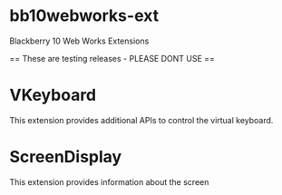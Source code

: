 bb10webworks-ext
================

Blackberry 10 Web Works Extensions

== These are testing releases - PLEASE DONT USE ==

# VKeyboard

This extension provides additional APIs to control the virtual keyboard.

# ScreenDisplay

This extension provides information about the screen
